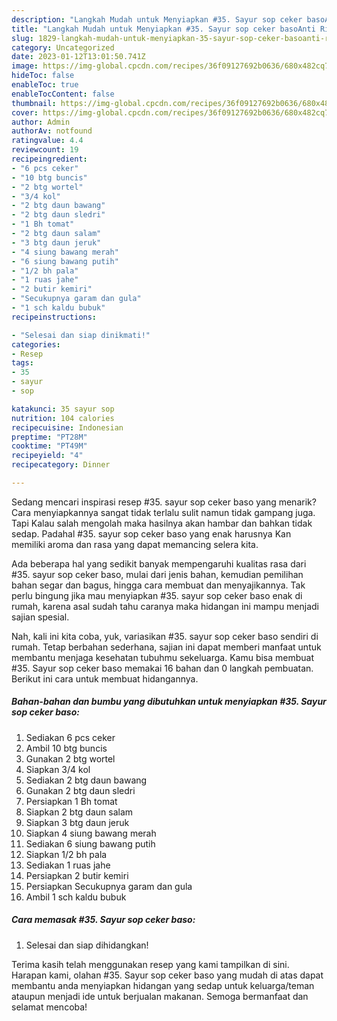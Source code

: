 ```yaml
---
description: "Langkah Mudah untuk Menyiapkan #35. Sayur sop ceker basoAnti Ribet"
title: "Langkah Mudah untuk Menyiapkan #35. Sayur sop ceker basoAnti Ribet"
slug: 1829-langkah-mudah-untuk-menyiapkan-35-sayur-sop-ceker-basoanti-ribet
category: Uncategorized
date: 2023-01-12T13:01:50.741Z
image: https://img-global.cpcdn.com/recipes/36f09127692b0636/680x482cq70/35-sayur-sop-ceker-baso-foto-resep-utama.jpg
hideToc: false
enableToc: true
enableTocContent: false
thumbnail: https://img-global.cpcdn.com/recipes/36f09127692b0636/680x482cq70/35-sayur-sop-ceker-baso-foto-resep-utama.jpg
cover: https://img-global.cpcdn.com/recipes/36f09127692b0636/680x482cq70/35-sayur-sop-ceker-baso-foto-resep-utama.jpg
author: Admin
authorAv: notfound
ratingvalue: 4.4
reviewcount: 19
recipeingredient:
- "6 pcs ceker"
- "10 btg buncis"
- "2 btg wortel"
- "3/4 kol"
- "2 btg daun bawang"
- "2 btg daun sledri"
- "1 Bh tomat"
- "2 btg daun salam"
- "3 btg daun jeruk"
- "4 siung bawang merah"
- "6 siung bawang putih"
- "1/2 bh pala"
- "1 ruas jahe"
- "2 butir kemiri"
- "Secukupnya garam dan gula"
- "1 sch kaldu bubuk"
recipeinstructions:

- "Selesai dan siap dinikmati!"
categories:
- Resep
tags:
- 35
- sayur
- sop

katakunci: 35 sayur sop 
nutrition: 104 calories
recipecuisine: Indonesian
preptime: "PT28M"
cooktime: "PT49M"
recipeyield: "4"
recipecategory: Dinner

---
```



Sedang mencari inspirasi resep #35. sayur sop ceker baso yang menarik? Cara menyiapkannya sangat tidak terlalu sulit namun tidak gampang juga. Tapi Kalau salah mengolah maka hasilnya akan hambar dan bahkan tidak sedap. Padahal #35. sayur sop ceker baso yang enak harusnya Kan memiliki aroma dan rasa yang dapat memancing selera kita.


Ada beberapa hal yang sedikit banyak mempengaruhi kualitas rasa dari #35. sayur sop ceker baso, mulai dari jenis bahan, kemudian pemilihan bahan segar dan bagus, hingga cara membuat dan menyajikannya. Tak perlu bingung jika mau menyiapkan #35. sayur sop ceker baso enak di rumah, karena asal sudah tahu caranya maka hidangan ini mampu menjadi sajian spesial.




Nah, kali ini kita coba, yuk, variasikan #35. sayur sop ceker baso sendiri di rumah. Tetap berbahan sederhana, sajian ini dapat memberi manfaat untuk membantu menjaga kesehatan tubuhmu sekeluarga. Kamu bisa membuat #35. Sayur sop ceker baso memakai 16 bahan dan 0 langkah pembuatan. Berikut ini cara untuk membuat hidangannya.

<!--inarticleads1-->

##### Bahan-bahan dan bumbu yang dibutuhkan untuk menyiapkan #35. Sayur sop ceker baso:

1. Sediakan 6 pcs ceker
1. Ambil 10 btg buncis
1. Gunakan 2 btg wortel
1. Siapkan 3/4 kol
1. Sediakan 2 btg daun bawang
1. Gunakan 2 btg daun sledri
1. Persiapkan 1 Bh tomat
1. Siapkan 2 btg daun salam
1. Siapkan 3 btg daun jeruk
1. Siapkan 4 siung bawang merah
1. Sediakan 6 siung bawang putih
1. Siapkan 1/2 bh pala
1. Sediakan 1 ruas jahe
1. Persiapkan 2 butir kemiri
1. Persiapkan Secukupnya garam dan gula
1. Ambil 1 sch kaldu bubuk




<!--inarticleads2-->

##### Cara memasak #35. Sayur sop ceker baso:


1. Selesai dan siap dihidangkan!



Terima kasih telah menggunakan resep yang kami tampilkan di sini. Harapan kami, olahan #35. Sayur sop ceker baso yang mudah di atas dapat membantu anda menyiapkan hidangan yang sedap untuk keluarga/teman ataupun menjadi ide untuk berjualan makanan. Semoga bermanfaat dan selamat mencoba!
